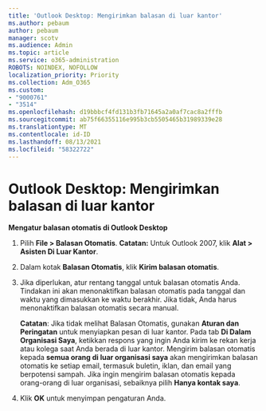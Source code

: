 ```yaml
---
title: 'Outlook Desktop: Mengirimkan balasan di luar kantor'
ms.author: pebaum
author: pebaum
manager: scotv
ms.audience: Admin
ms.topic: article
ms.service: o365-administration
ROBOTS: NOINDEX, NOFOLLOW
localization_priority: Priority
ms.collection: Adm_O365
ms.custom:
- "9000761"
- "3514"
ms.openlocfilehash: d19bbbcf4fd131b3fb71645a2a0af7cac8a2fffb
ms.sourcegitcommit: ab75f66355116e995b3cb5505465b31989339e28
ms.translationtype: MT
ms.contentlocale: id-ID
ms.lasthandoff: 08/13/2021
ms.locfileid: "58322722"
---
```

# <a name="outlook-desktop-send-out-of-office-replies"></a>Outlook Desktop: Mengirimkan balasan di luar kantor

**Mengatur balasan otomatis di Outlook Desktop**

1. Pilih **File > Balasan Otomatis**. 
    **Catatan:** Untuk Outlook 2007, klik **Alat > Asisten Di Luar Kantor**.

2. Dalam kotak **Balasan Otomatis**, klik **Kirim balasan otomatis**.

3. Jika diperlukan, atur rentang tanggal untuk balasan otomatis Anda. Tindakan ini akan menonaktifkan balasan otomatis pada tanggal dan waktu yang dimasukkan ke waktu berakhir. Jika tidak, Anda harus menonaktifkan balasan otomatis secara manual.

    **Catatan**: Jika tidak melihat Balasan Otomatis, gunakan **Aturan dan Peringatan** untuk menyiapkan pesan di luar kantor. Pada tab **Di Dalam Organisasi Saya**, ketikkan respons yang ingin Anda kirim ke rekan kerja atau kolega saat Anda berada di luar kantor. Mengirim balasan otomatis kepada **semua orang di luar organisasi saya** akan mengirimkan balasan otomatis ke setiap email, termasuk buletin, iklan, dan email yang berpotensi sampah. Jika ingin mengirim balasan otomatis kepada orang-orang di luar organisasi, sebaiknya pilih **Hanya kontak saya**.

4. Klik **OK** untuk menyimpan pengaturan Anda.
